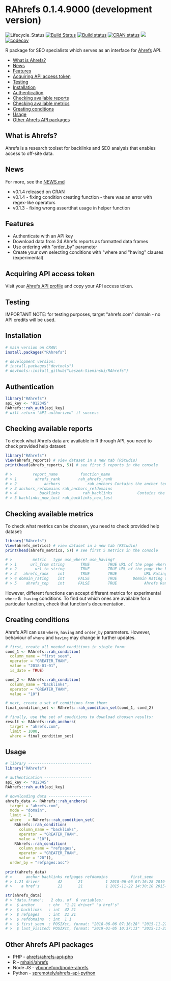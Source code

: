 # RAhrefs 0.1.4.9000 (development version)
![Lifecycle_Status](https://img.shields.io/badge/lifecycle-stable-brightgreen.svg)
[![Build Status](https://travis-ci.org/Leszek-Sieminski/RAhrefs.svg?branch=master)](https://travis-ci.org/Leszek-Sieminski/RAhrefs)
[![Build status](https://ci.appveyor.com/api/projects/status/5502p5f854fv5dtc?svg=true)](https://ci.appveyor.com/project/Leszek-Sieminski/rahrefs)
[![CRAN status](https://www.r-pkg.org/badges/version/RAhrefs)](https://CRAN.R-project.org/package=RAhrefs)
[![](https://cranlogs.r-pkg.org/badges/RAhrefs)](https://cran.r-project.org/package=RAhrefs)
[![codecov](https://codecov.io/gh/Leszek-Sieminski/RAhrefs/branch/master/graph/badge.svg)](https://codecov.io/gh/Leszek-Sieminski/RAhrefs)

R package for SEO specialists which serves as an interface for [Ahrefs](https://ahrefs.com/) API. 

* [What is Ahrefs?](#what-is-ahrefs)
* [News](#news)
* [Features](#features)
* [Acquiring API access token](#acquiring-api-access-token)
* [Testing](#testing)
* [Installation](#installation)
* [Authentication](#authentication)
* [Checking available reports](#checking-available-reports)
* [Checking available metrics](#checking-available-metrics)
* [Creating conditions](#creating-conditions)
* [Usage](#usage)
* [Other Ahrefs API packages](#other-ahrefs-api-packages)


## What is Ahrefs?
Ahrefs is a research toolset for backlinks and SEO analysis that enables access to off-site data.

## News
For more, see the [NEWS.md](https://github.com/Leszek-Sieminski/RAhrefs/blob/master/NEWS.md)

* v0.1.4 released on CRAN
* v0.1.4 - fixing condition creating function - there was an error with regex-like operators
* v0.1.3 - fixing wrong assertthat usage in helper function

## Features
* Authenticate with an API key 
* Download data from 24 Ahrefs reports as formatted data frames
* Use ordering with "order_by" parameter
* Create your own selecting conditions with "where and "having" clauses (experimental)

## Acquiring API access token
Visit your [Ahrefs API profile](https://ahrefs.com/api/profile) and copy your API access token.

## Testing
IMPORTANT NOTE: for testing purposes, target "ahrefs.com" domain - no API credits will be used.

## Installation
```r
# main version on CRAN:
install.packages("RAhrefs")

# development version:
# install.packages("devtools")
# devtools::install_github("Leszek-Sieminski/RAhrefs")
```

## Authentication
```r
library("RAhrefs")
api_key <- "012345"
RAhrefs::rah_auth(api_key)
# will return "API authorized" if success
```

## Checking available reports
To check what Ahrefs data are available in R through API, you need to check provided help dataset:
```r
library("RAhrefs")
View(ahrefs_reports) # view dataset in a new tab (RStudio)
print(head(ahrefs_reports, 5)) # see first 5 reports in the console

# >         report_name          function_name                                                                                   short_description                                             url_address
# > 1        ahrefs_rank        rah_ahrefs_rank                                                                 Contains the URLs and the rankings.        https://ahrefs.com/api/documentation/ahrefs-rank
# > 2            anchors            rah_anchors Contains the anchor text and the num of backlinks, referring pages and referring domains that has it.            https://ahrefs.com/api/documentation/anchors
# > 3 anchors_refdomains rah_anchors_refdomains                               Contains the num of anchors and backlinks with that anchor, per domain. https://ahrefs.com/api/documentation/anchors-refdomains
# > 4          backlinks          rah_backlinks           Contains the backlinks and details of the referring pages, such as anchor and page title.          https://ahrefs.com/api/documentation/backlinks
# > 5 backlinks_new_lost rah_backlinks_new_lost                              Contains the new or lost backlinks and details of the referring pages. https://ahrefs.com/api/documentation/backlinks-new-lost
```

## Checking available metrics
To check what metrics can be choosen, you need to check provided help dataset:
```r
library("RAhrefs")
View(ahrefs_metrics) # view dataset in a new tab (RStudio)
print(head(ahrefs_metrics, 5)) # see first 5 metrics in the console

# >         metric   type use_where? use_having?                                  description
# > 1      url_from string       TRUE        TRUE URL of the page where the backlink is found.
# > 2        url_to string       TRUE        TRUE URL of the page the backlink is pointing to.
# > 3   ahrefs_rank    int       TRUE        TRUE            URL Rating of the referring page.
# > 4 domain_rating    int      FALSE        TRUE       Domain Rating of the referring domain.
# > 5    ahrefs_top    int      FALSE        TRUE            Ahrefs Rank of the target domain.
```
However, different functions can accept different metrics for experimental `where` & ` having` conditions. To find out which ones are available for a particular function, check that function's documentation.

## Creating conditions
Ahrefs API can use `where`, `having` and `order_by` parameters. However, behaviour of `where` and `having` may change in further updates.
```r
# first, create all needed conditions in single form:
cond_1 <- RAhrefs::rah_condition(
  column_name = "first_seen",
  operator = "GREATER_THAN",
  value = "2018-01-01",
  is_date = TRUE)

cond_2 <- RAhrefs::rah_condition(
  column_name = "backlinks",
  operator = "GREATER_THAN",
  value = "10")

# next, create a set of conditions from them:
final_condition_set <- RAhrefs::rah_condition_set(cond_1, cond_2)

# finally, use the set of conditions to download choosen results:
result <- RAhrefs::rah_anchors(
  target = "ahrefs.com", 
  limit = 1000, 
  where = final_condition_set)
```

## Usage
```r
# library ----------------------------
library("RAhrefs")

# authentication ---------------------
api_key <- "012345"
RAhrefs::rah_auth(api_key)

# downloading data -------------------
ahrefs_data <- RAhrefs::rah_anchors(
  target = "ahrefs.com",
  mode = "domain",
  limit = 2,
  where   = RAhrefs::rah_condition_set(
    RAhrefs::rah_condition(
      column_name = "backlinks",
      operator = "GREATER_THAN",
      value = "10"),
    RAhrefs::rah_condition(
      column_name = "refpages",
      operator = "GREATER_THAN",
      value = "20")),
  order_by = "refpages:asc")
  
print(ahrefs_data)
# >      anchor backlinks refpages refdomains          first_seen        last_visited
# > 1.21 driver        42       21          1 2018-06-06 07:16:28 2019-01-05 10:37:13
# >    a href's        21       21          1 2015-11-22 14:30:18 2015-11-22 14:30:18

str(ahrefs_data)
# > 'data.frame':	2 obs. of  6 variables:
# >  $ anchor      : chr  "1.21 driver" "a href's"
# >  $ backlinks   : int  42 21
# >  $ refpages    : int  21 21
# >  $ refdomains  : int  1 1
# >  $ first_seen  : POSIXct, format: "2018-06-06 07:16:28" "2015-11-22 14:30:18"
# >  $ last_visited: POSIXct, format: "2019-01-05 10:37:13" "2015-11-22 14:30:18"
```

## Other Ahrefs API packages
* PHP - [ahrefs/ahrefs-api-php](https://github.com/ahrefs/ahrefs-api-php)
* R   - [mhairi/ahrefs](https://github.com/mhairi/ahrefs)
* Node JS - [ybonnefond/node-ahrefs](https://github.com/ybonnefond/node-ahrefs)
* Python - [spremotely/ahrefs-api-python](https://github.com/spremotely/ahrefs-api-python)
